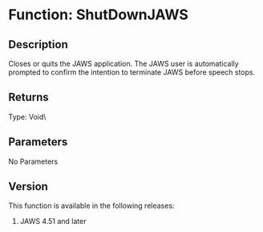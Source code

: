 # Function: ShutDownJAWS

## Description

Closes or quits the JAWS application. The JAWS user is automatically
prompted to confirm the intention to terminate JAWS before speech stops.

## Returns

Type: Void\

## Parameters

No Parameters

## Version

This function is available in the following releases:

1.  JAWS 4.51 and later
